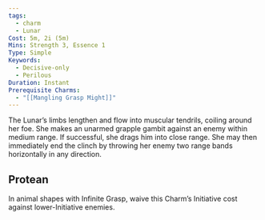 ```yaml
---
tags:
  - charm
  - Lunar
Cost: 5m, 2i (5m)
Mins: Strength 3, Essence 1
Type: Simple
Keywords:
  - Decisive-only
  - Perilous
Duration: Instant
Prerequisite Charms:
  - "[[Mangling Grasp Might]]"
---
```

The Lunar’s limbs lengthen and flow into muscular tendrils, coiling around her foe. She makes an unarmed grapple gambit against an enemy within medium range. If successful, she drags him into close range. She may then immediately end the clinch by throwing her enemy two range bands horizontally in any direction. 
## Protean 

In animal shapes with Infinite Grasp, waive this Charm’s Initiative cost against lower-Initiative enemies.